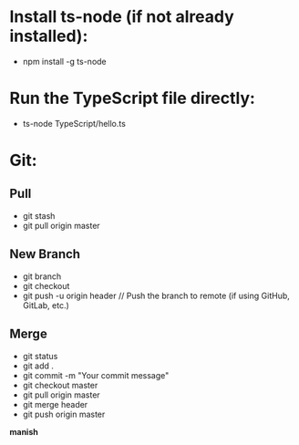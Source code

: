 # Install ts-node (if not already installed):
- npm install -g ts-node

# Run the TypeScript file directly:
- ts-node TypeScript/hello.ts

# Git:

## Pull
- git stash
- git pull origin master

## New Branch
- git branch
- git checkout <branch Name = header>
- git push -u origin header // Push the branch to remote (if using GitHub, GitLab, etc.)

## Merge
- git status
- git add .
- git commit -m "Your commit message"
- git checkout master
- git pull origin master
- git merge header
- git push origin master

**manish**
